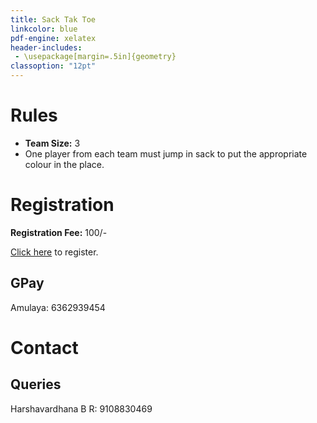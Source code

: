 ```yaml
---
title: Sack Tak Toe
linkcolor: blue
pdf-engine: xelatex
header-includes:
 - \usepackage[margin=.5in]{geometry}
classoption: "12pt"
---
```


# Rules

+ **Team Size:** 3
+ One player from each team must jump
in sack to put the appropriate colour
in the place.

# Registration

**Registration Fee:** 100/-

[Click here](https://docs.google.com/forms/d/e/1FAIpQLSfZmYx_0uAD-XSIfAigV8wtXgBrzLOLHreNyrak1V8dInMXwA/viewform?usp=sf_link) to
register.

## GPay

Amulaya: 6362939454

# Contact

## Queries

Harshavardhana B R: 9108830469
